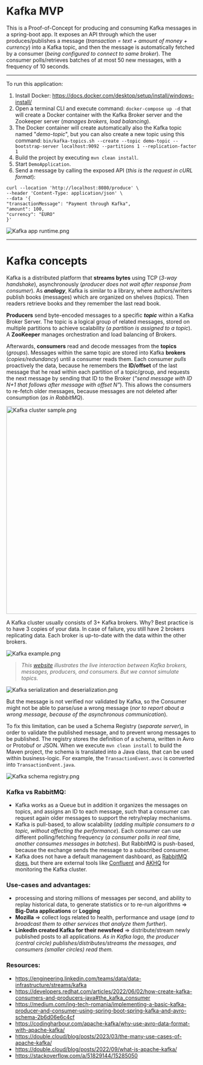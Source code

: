 # Kafka MVP
This is a Proof-of-Concept for producing and consuming Kafka messages in a spring-boot app. It exposes an API through which the user produces/publishes a message (_transaction = text + amount of money + currency_) into a Kafka topic, and then the message is automatically fetched by a consumer (_being configured to connect to same broker_). The consumer polls/retrieves batches of at most 50 new messages, with a frequency of 10 seconds.

---

To run this application:
1) Install Docker: https://docs.docker.com/desktop/setup/install/windows-install/
2) Open a terminal CLI and execute command: `docker-compose up -d` that will create a Docker container with the Kafka Broker server and the Zookeeper server (_manages brokers, load balancing_).
3) The Docker container will create automatically also the Kafka topic named "_demo-topic_", but you can also create a new topic using this command: `bin/kafka-topics.sh --create --topic demo-topic --bootstrap-server localhost:9092 --partitions 1 --replication-factor 1`
4) Build the project by executing `mvn clean install`.
5) Start `DemoApplication`.
6) Send a message by calling the exposed API (_this is the request in cURL format_):
```
curl --location 'http://localhost:8080/produce' \
--header 'Content-Type: application/json' \
--data '{
"transactionMessage": "Payment through Kafka",
"amount": 100,
"currency": "EURO"
}'
```

![Kafka app runtime.png](Kafka%20app%20runtime.png)

---

# Kafka concepts

Kafka is a distributed platform that **streams bytes** using TCP (_3-way handshake_), asynchronously (_producer does not wait after response from consumer_). As **_analogy_**, Kafka is similar to a library, where authors/writers publish books (messages) which are organized on shelves (topics). Then readers retrieve books and they remember the last read book.

**Producers** send byte-encoded messages to a specific _**topic**_ within a Kafka Broker Server. The topic is a logical group of related messages, stored on multiple partitions to achieve scalability (_a partition is assigned to a topic_). A **ZooKeeper** manages orchestration and load balancing of Brokers.

Afterwards, **consumers** read and decode messages from the **topics** (_groups_). Messages within the same topic are stored into Kafka **brokers** (_copies/redundancy_) until a consumer reads them. Each consumer _pulls_ proactively the data, because he remembers the **ID/offset** of the last message that he read within each partition of a topic/group, and requests the next message by sending that ID to the Broker (_"send message with ID N+1 that follows after message with offset N"_). This allows the consumers to re-fetch older messages, because messages are not deleted after consumption (_as in RabbitMQ_).

<img alt="Kafka cluster sample.png" height="550" src="Kafka%20cluster%20sample.png"/>

A Kafka cluster usually consists of 3+ Kafka brokers. Why? Best practice is to have 3 copies of your data. In case of failure, you still have 2 brokers replicating data. Each broker is up-to-date with the data within the other brokers.

![Kafka example.png](Kafka%20example.png)

> _This [website](https://softwaremill.com/kafka-visualisation/) illustrates the live interaction between Kafka brokers, messages, producers, and consumers. But we cannot simulate topics._

![Kafka serialization and deserialization.png](Kafka%20serialization%20and%20deserialization.png)

But the message is not verified nor validated by Kafka, so the Consumer might not be able to parse/use a wrong message (_nor to report about a wrong message, because of the asynchronous communication_).

To fix this limitation, can be used a Schema Registry (_separate server_), in order to validate the published message, and to prevent wrong messages to be published. The registry stores the definition of a schema, written in Avro or Protobuf or JSON. When we execute `mvn clean install` to build the Maven project, the schema is translated into a Java class, that can be used within business-logic. For example, the `TransactionEvent.avsc` is converted into `TransactionEvent.java`.

![Kafka schema registry.png](Kafka%20schema%20registry.png)

### Kafka vs RabbitMQ:
* Kafka works as a Queue but in addition it organizes the messages on topics, and assigns an ID to each message, such that a consumer can request again older messages to support the retry/replay mechanisms.
* Kafka is pull-based, to allow scalability (_adding multiple consumers to a topic, without affecting the performance_). Each consumer can use different polling/fetching frequency (_a consumer polls in real time, another consumes messages in batches_). But RabbitMQ is push-based, because the exchange sends the message to a subscribed consumer.
* Kafka does not have a default management dashboard, as [RabbitMQ does](https://www.rabbitmq.com/docs/management#management-ui-screenshot-with-basic-authentication), but there are external tools like [Confluent](https://www.confluent.io/product/confluent-platform/gui-driven-management-and-monitoring/) and [AKHQ](https://akhq.io/) for monitoring the Kafka cluster.

### Use-cases and advantages:
* processing and storing millions of messages per second, and ability to replay historical data, to generate statistics or to re-run algorithms => **Big-Data applications** or **Logging**
* **Mozilla** => collect logs related to health, performance and usage (_and to broadcast them to other services that analyze them further_).
* **LinkedIn created Kafka for their newsfeed** => distribute/stream newly published posts to all applications. _As in Kafka logo, the producer (central circle) publishes/distributes/streams the messages, and consumers (smaller circles) read them._

### Resources:
* https://engineering.linkedin.com/teams/data/data-infrastructure/streams/kafka
* https://developers.redhat.com/articles/2022/06/02/how-create-kafka-consumers-and-producers-java#the_kafka_consumer
* https://medium.com/ing-tech-romania/implementing-a-basic-kafka-producer-and-consumer-using-spring-boot-spring-kafka-and-avro-schema-2b6d06e6c4cf
* https://codingharbour.com/apache-kafka/why-use-avro-data-format-with-apache-kafka/
* https://double.cloud/blog/posts/2023/03/the-many-use-cases-of-apache-kafka/
* https://double.cloud/blog/posts/2022/09/what-is-apache-kafka/
* https://stackoverflow.com/a/51829144/15285050

